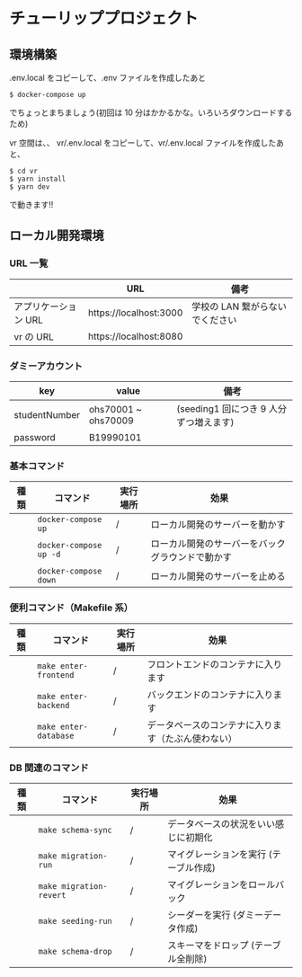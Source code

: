 # チューリッププロジェクト

## 環境構築

.env.local をコピーして、.env ファイルを作成したあと

```
$ docker-compose up
```

でちょっとまちましょう(初回は 10 分はかかるかな。いろいろダウンロードするため)

vr 空間は、、
vr/.env.local をコピーして、vr/.env.local ファイルを作成したあと、

```
$ cd vr
$ yarn install
$ yarn dev
```

で動きます!!

## ローカル開発環境

### URL 一覧

|                      | URL                    | 備考                            |
| -------------------- | ---------------------- | ------------------------------- |
| アプリケーション URL | https://localhost:3000 | 学校の LAN 繋がらないでください |
| vr の URL            | https://localhost:8080 |                                 |

### ダミーアカウント

| key           | value               | 備考                                   |
| ------------- | ------------------- | -------------------------------------- |
| studentNumber | ohs70001 ~ ohs70009 | (seeding1 回につき 9 人分ずつ増えます) |
| password      | B19990101           |                                        |

### 基本コマンド

| 種類 | コマンド               | 実行場所 | 効果                                             |
| ---- | ---------------------- | -------- | ------------------------------------------------ |
|      | `docker-compose up`    | /        | ローカル開発のサーバーを動かす                   |
|      | `docker-compose up -d` | /        | ローカル開発のサーバーをバックグラウンドで動かす |
|      | `docker-compose down`  | /        | ローカル開発のサーバーを止める                   |

### 便利コマンド（Makefile 系）

| 種類 | コマンド              | 実行場所 | 効果                                               |
| ---- | --------------------- | -------- | -------------------------------------------------- |
|      | `make enter-frontend` | /        | フロントエンドのコンテナに入ります                 |
|      | `make enter-backend`  | /        | バックエンドのコンテナに入ります                   |
|      | `make enter-database` | /        | データベースのコンテナに入ります（たぶん使わない） |

### DB 関連のコマンド

| 種類 | コマンド                | 実行場所 | 効果                                  |
| ---- | ----------------------- | -------- | ------------------------------------- |
|      | `make schema-sync`      | /        | データベースの状況をいい感じに初期化  |
|      | `make migration-run`    | /        | マイグレーションを実行 (テーブル作成) |
|      | `make migration-revert` | /        | マイグレーションをロールバック        |
|      | `make seeding-run`      | /        | シーダーを実行 (ダミーデータ作成)     |
|      | `make schema-drop`      | /        | スキーマをドロップ (テーブル全削除)   |
